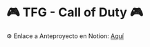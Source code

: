 # 🎮 TFG - Call of Duty 🎮
⚙️ Enlace a Anteproyecto en Notion: [Aquí](https://www.notion.so/Call-of-Duty-Wiki-1c1cdd00abd78057b05fc2246505e70c?pvs=4)
